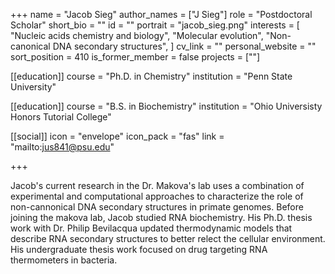 +++
name = "Jacob Sieg"
author_names = ["J Sieg"]
role = "Postdoctoral Scholar"
short_bio = ""
id = ""
portrait = "jacob_sieg.png"
interests = [
  "Nucleic acids chemistry and biology",
  "Molecular evolution",
  "Non-canonical DNA secondary structures",
]
cv_link = ""
personal_website = ""
sort_position = 410
is_former_member = false
projects = [""]

[[education]]
  course = "Ph.D. in Chemistry"
  institution = "Penn State University"

[[education]]
  course = "B.S. in Biochemistry"
  institution = "Ohio Universisty Honors Tutorial College"

[[social]]
    icon = "envelope"
    icon_pack = "fas"
    link = "mailto:jus841@psu.edu"


+++

Jacob's current research in the Dr. Makova's lab uses a combination of experimental and computational approaches to characterize the role of non-cannonical DNA secondary structures in primate genomes. Before joining the makova lab, Jacob studied RNA biochemistry. His Ph.D. thesis work with Dr. Philip Bevilacqua updated thermodynamic models that describe RNA secondary structures to better relect the cellular environment. His undergraduate thesis work focused on drug targeting RNA thermometers in bacteria.
